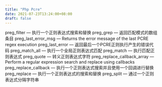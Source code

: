 ```yaml
---
title: "Php Pcre"
date: 2021-07-23T13:24:00+08:00
draft: false
---
```


preg_filter — 执行一个正则表达式搜索和替换
preg_grep — 返回匹配模式的数组条目
preg_last_error_msg — Returns the error message of the last PCRE regex execution
preg_last_error — 返回最后一个PCRE正则执行产生的错误代码
preg_match_all — 执行一个全局正则表达式匹配
preg_match — 执行匹配正则表达式
preg_quote — 转义正则表达式字符
preg_replace_callback_array — Perform a regular expression search and replace using callbacks
preg_replace_callback — 执行一个正则表达式搜索并且使用一个回调进行替换
preg_replace — 执行一个正则表达式的搜索和替换
preg_split — 通过一个正则表达式分隔字符串